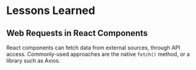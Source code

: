 # Lessons Learned

## Web Requests in React Components
React components can fetch data from external sources, through API access. Commonly-used approaches are the native `fetch()` method, or a library such as Axios.